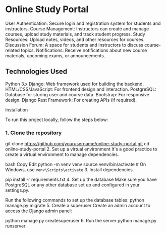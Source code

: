 # Online Study Portal

User Authentication: Secure login and registration system for students and instructors.
Course Management:   Instructors can create and manage courses, upload study materials, and track student progress.
Study Resources:     Upload notes, videos, and other resources for courses.
Discussion Forum:    A space for students and instructors to discuss course-related topics.
Notifications:       Receive notifications about new course materials, upcoming exams, or announcements.

## Technologies Used

Python 3.x
Django: Web framework used for building the backend.
HTML/CSS/JavaScript: For frontend design and interaction.
PostgreSQL: Database for storing user and course data.
Bootstrap: For responsive design.
Django Rest Framework: For creating APIs (if required).



 Installation

To run this project locally, follow the steps below:

### 1. Clone the repository


git clone https://github.com/yourusername/online-study-portal.git
cd online-study-portal
2. Set up a virtual environment
It's a good practice to create a virtual environment to manage dependencies.

bash
Copy
Edit
python -m venv venv
source venv/bin/activate  # On Windows, use `venv\Scripts\activate`
3. Install dependencies

pip install -r requirements.txt
4. Set up the database
Make sure you have PostgreSQL or any other database set up and configured in your settings.py.

Run the following commands to set up the database tables:
python manage.py migrate
5. Create a superuser
Create an admin account to access the Django admin panel:

python manage.py createsuperuser
6. Run the server
python manage.py runserver

